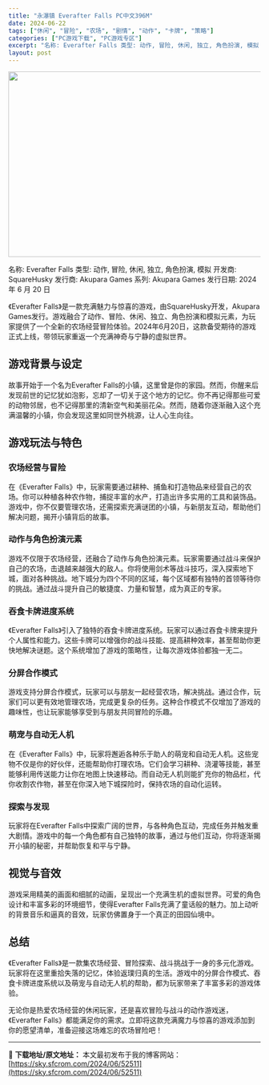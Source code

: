 ```yaml
---
title: "永瀑镇 Everafter Falls PC中文396M"
date: 2024-06-22
tags: ["休闲", "冒险", "农场", "剧情", "动作", "卡牌", "策略"]
categories: ["PC游戏下载", "PC游戏专区"]
excerpt: "名称: Everafter Falls 类型: 动作, 冒险, 休闲, 独立, 角色扮演, 模拟 开发商: SquareHusky 发行商: Akupara Games 系列: Akupara Games 发行日期: 2024 年 6 月 20 日 《Everafter Falls》是一款充满魅力与&hellip;"
layout: post
---
```


<img class="aligncenter size-full wp-image-52512" src="https://sky.sfcrom.com/wp-content/uploads/2024/06/2024062209154581.webp" alt="" width="660" height="370" />

名称: Everafter Falls
类型: 动作, 冒险, 休闲, 独立, 角色扮演, 模拟
开发商: SquareHusky
发行商: Akupara Games
系列: Akupara Games
发行日期: 2024 年 6 月 20 日

《Everafter Falls》是一款充满魅力与惊喜的游戏，由SquareHusky开发，Akupara Games发行。游戏融合了动作、冒险、休闲、独立、角色扮演和模拟元素，为玩家提供了一个全新的农场经营冒险体验。2024年6月20日，这款备受期待的游戏正式上线，带领玩家重返一个充满神奇与宁静的虚拟世界。
<h2>游戏背景与设定</h2>
故事开始于一个名为Everafter Falls的小镇，这里曾是你的家园。然而，你醒来后发现前世的记忆犹如泡影，忘却了一切关于这个地方的记忆。你不再记得那些可爱的动物邻居，也不记得那里的清新空气和美丽花朵。然而，随着你逐渐融入这个充满温馨的小镇，你会发现这里如同世外桃源，让人心生向往。
<h2>游戏玩法与特色</h2>
<h3>农场经营与冒险</h3>
在《Everafter Falls》中，玩家需要通过耕种、捕鱼和打造物品来经营自己的农场。你可以种植各种农作物，捕捉丰富的水产，打造出许多实用的工具和装饰品。游戏中，你不仅要管理农场，还需探索充满谜团的小镇，与新朋友互动，帮助他们解决问题，揭开小镇背后的故事。
<h3>动作与角色扮演元素</h3>
游戏不仅限于农场经营，还融合了动作与角色扮演元素。玩家需要通过战斗来保护自己的农场，击退越来越强大的敌人。你将使用剑术等战斗技巧，深入探索地下城，面对各种挑战。地下城分为四个不同的区域，每个区域都有独特的首领等待你的挑战。通过战斗提升自己的敏捷度、力量和智慧，成为真正的专家。
<h3>吞食卡牌进度系统</h3>
《Everafter Falls》引入了独特的吞食卡牌进度系统。玩家可以通过吞食卡牌来提升个人属性和能力。这些卡牌可以增强你的战斗技能、提高耕种效率，甚至帮助你更快地解决谜题。这个系统增加了游戏的策略性，让每次游戏体验都独一无二。
<h3>分屏合作模式</h3>
游戏支持分屏合作模式，玩家可以与朋友一起经营农场，解决挑战。通过合作，玩家们可以更有效地管理农场，完成更复杂的任务。这种合作模式不仅增加了游戏的趣味性，也让玩家能够享受到与朋友共同冒险的乐趣。
<h3>萌宠与自动无人机</h3>
在《Everafter Falls》中，玩家将邂逅各种乐于助人的萌宠和自动无人机。这些宠物不仅是你的好伙伴，还能帮助你打理农场。它们会学习耕种、浇灌等技能，甚至能够利用传送能力让你在地图上快速移动。而自动无人机则能扩充你的物品栏，代你收割农作物，甚至在你深入地下城探险时，保持农场的自动化运转。
<h3>探索与发现</h3>
玩家将在Everafter Falls中探索广阔的世界，与各种角色互动，完成任务并触发重大剧情。游戏中的每一个角色都有自己独特的故事，通过与他们互动，你将逐渐揭开小镇的秘密，并帮助恢复和平与宁静。
<h2>视觉与音效</h2>
游戏采用精美的画面和细腻的动画，呈现出一个充满生机的虚拟世界。可爱的角色设计和丰富多彩的环境细节，使得Everafter Falls充满了童话般的魅力。加上动听的背景音乐和逼真的音效，玩家仿佛置身于一个真正的田园仙境中。
<h2>总结</h2>
《Everafter Falls》是一款集农场经营、冒险探索、战斗挑战于一身的多元化游戏。玩家将在这里重拾失落的记忆，体验返璞归真的生活。游戏中的分屏合作模式、吞食卡牌进度系统以及萌宠与自动无人机的帮助，都为玩家带来了丰富多彩的游戏体验。

无论你是热爱农场经营的休闲玩家，还是喜欢冒险与战斗的动作游戏迷，《Everafter Falls》都能满足你的需求。立即将这款充满魔力与惊喜的游戏添加到你的愿望清单，准备迎接这场难忘的农场冒险吧！

---
📖 **下载地址/原文地址：** 本文最初发布于我的博客网站：[https://sky.sfcrom.com/2024/06/52511](https://sky.sfcrom.com/2024/06/52511)
